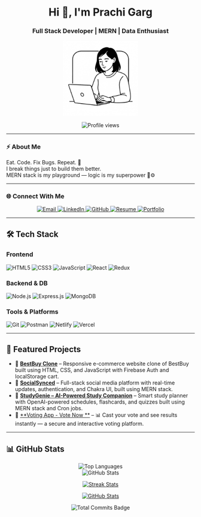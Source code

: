 <h1 align="center">Hi 👋, I'm Prachi Garg</h1>
<h3 align="center">Full Stack Developer | MERN | Data Enthusiast</h3>

<p align="center">
  <img src="https://github.com/Prachigarg24/PrachiGarg24/blob/main/developer-girl.jpeg?raw=true" alt="Developer illustration" width="200">
</p>

<p align="center">
  <img src="https://komarev.com/ghpvc/?username=PrachiGarg24&label=Profile%20views&color=0e75b6&style=flat" alt="Profile views"/>
</p>

---

### ⚡ About Me

Eat. Code. Fix Bugs. Repeat. 🔁  
I break things just to build them better.  
MERN stack is my playground — logic is my superpower 🧠⚙️

---

### 🌐 Connect With Me

<p align="center">
  <a href="mailto:prachigarg858@gmail.com" target="_blank"> <img src="https://img.shields.io/badge/Email-D14836?style=for-the-badge&logo=gmail&logoColor=white" alt="Email">
  </a>
  <a href="https://linkedin.com/in/prachigarg01" target="_blank">
    <img src="https://img.shields.io/badge/LinkedIn-blue?style=for-the-badge&logo=linkedin&logoColor=white" alt="LinkedIn">
  </a>
  <a href="https://github.com/Prachigarg24" target="_blank">
    <img src="https://img.shields.io/badge/GitHub-100000?style=for-the-badge&logo=github&logoColor=white" alt="GitHub">
  </a>
  <a href="https://drive.google.com/file/d/1dLGww0H3D6enWJfDYgU-EeSm-t2Hz0XH/view?usp=sharing" target="_blank">
    <img src="https://img.shields.io/badge/Resume-0077B5?style=for-the-badge&logo=google-drive&logoColor=white" alt="Resume">
  </a>
  <a href="https://prachi-garg-portfolio-pulse.vercel.app/" target="_blank">
    <img src="https://img.shields.io/badge/Portfolio-FF5722?style=for-the-badge&logo=wordpress&logoColor=white" alt="Portfolio">
  </a>
</p>

---
## 🛠️ Tech Stack

### Frontend
![HTML5](https://img.shields.io/badge/HTML5-E34F26?style=flat-square&logo=html5&logoColor=white)
![CSS3](https://img.shields.io/badge/CSS3-1572B6?style=flat-square&logo=css3&logoColor=white)
![JavaScript](https://img.shields.io/badge/JavaScript-F7DF1E?style=flat-square&logo=javascript&logoColor=black)
![React](https://img.shields.io/badge/React-20232A?style=flat-square&logo=react&logoColor=61DAFB)
![Redux](https://img.shields.io/badge/Redux-593D88?style=flat-square&logo=redux&logoColor=white)

### Backend & DB
![Node.js](https://img.shields.io/badge/Node.js-339933?style=flat-square&logo=nodedotjs&logoColor=white)
![Express.js](https://img.shields.io/badge/Express.js-000000?style=flat-square&logo=express&logoColor=white)
![MongoDB](https://img.shields.io/badge/MongoDB-4EA94B?style=flat-square&logo=mongodb&logoColor=white)

### Tools & Platforms
![Git](https://img.shields.io/badge/Git-F05032?style=flat-square&logo=git&logoColor=white)
![Postman](https://img.shields.io/badge/Postman-FF6C37?style=flat-square&logo=postman&logoColor=white)
![Netlify](https://img.shields.io/badge/Netlify-00C7B7?style=flat-square&logo=netlify&logoColor=white)
![Vercel](https://img.shields.io/badge/Vercel-000000?style=flat-square&logo=vercel&logoColor=white)

---
## 🚀 Featured Projects

- 🔗 [**BestBuy Clone**](https://best-buy-clone-two.vercel.app/) – Responsive e-commerce website clone of BestBuy built using HTML, CSS, and JavaScript with Firebase Auth and localStorage cart.  
- 🔗 [**SocialSynced**](https://4436-euiu.vercel.app/index.html) – Full-stack social media platform with real-time updates, authentication, and Chakra UI, built using MERN stack. 
- 🔗 [**StudyGenie – AI-Powered Study Companion**](https://smart-study-genie-app.vercel.app/) – Smart study planner with OpenAI-powered schedules, flashcards, and quizzes built using MERN stack and Cron jobs.
- 🔗 [**Voting App - Vote Now **](https://voting-app-vote-now.vercel.app/) – 📊 Cast your vote and see results instantly — a secure and interactive voting platform.
---
## 📊 GitHub Stats
<p align="center">
  <img src="https://github-readme-stats.vercel.app/api/top-langs/?username=PrachiGarg24&layout=compact&langs_count=8&theme=radical&hide_border=true" alt="Top Languages">
  <br />
  <img src="https://github-readme-stats.vercel.app/api?username=PrachiGarg24&show_icons=true&theme=radical&hide_border=true" alt="GitHub Stats">
</p>
<p align="center"> <a href="https://github.com/PrachiGarg24/github-readme-streak-stats"> <img title="🔥 Streak Stats" alt="Streak Stats" src="https://github-readme-streak-stats.herokuapp.com/?user=PrachiGarg24&hide_border=true&theme=react&bg_color=0D1117" /> </a> </p> <p align="center"> <a href="https://github.com/PrachiGarg24/github-readme-stats"> <img alt="GitHub Stats" src="https://github-readme-stats.vercel.app/api?username=PrachiGarg24&show_icons=true&locale=en&theme=react&hide_border=true&bg_color=0D1117" /> </a> </p> <p align="center"> <img src="https://img.shields.io/badge/Total%20Commits-1000%2B-success?style=for-the-badge&logo=github" alt="Total Commits Badge"> </p>
